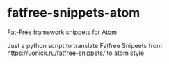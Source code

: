 # fatfree-snippets-atom
Fat-Free framework snippets for Atom

Just a python script to translate Fatfree Snipeets from https://uonick.ru/fatfree-snippets/ to atom style
